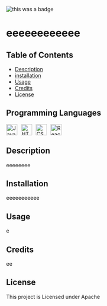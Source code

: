 
![this was a badge](https://img.shields.io/badge/License-Apache-blue.svg)
# eeeeeeeeeeee

## Table of Contents
* [Description](#description)
* [installation](#installation)
* [Usage](#usage)
* [Credits](#credits)
* [License](#license)

## Programming Languages
<img src="https://github.com/get-icon/geticon/raw/master/icons/javascript.svg" alt="JavaScript" width="30px" height="30px" style="margin-right: 10px"><img src="https://github.com/get-icon/geticon/raw/master/icons/html-5.svg" alt="HTML5" width="30px" height="30px" style="margin-right: 10px"><img src="https://github.com/get-icon/geticon/raw/master/icons/css-3.svg" alt="CSS3" width="30px" height="30px" style="margin-right: 10px"><img src="https://github.com/get-icon/geticon/raw/master/icons/react.svg" alt="React" width="30px" height="30px" style="margin-right: 10px">

## Description
eeeeeeee

## Installation
 eeeeeeeeeee

## Usage
e

## Credits
ee


## License
This project is Licensed under Apache
        
